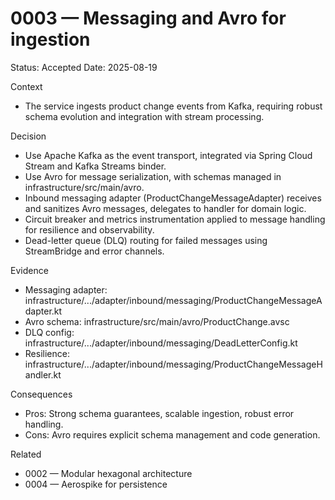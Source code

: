 # 0003 — Messaging and Avro for ingestion

Status: Accepted
Date: 2025-08-19

Context
- The service ingests product change events from Kafka, requiring robust schema evolution and integration with stream processing.

Decision
- Use Apache Kafka as the event transport, integrated via Spring Cloud Stream and Kafka Streams binder.
- Use Avro for message serialization, with schemas managed in infrastructure/src/main/avro.
- Inbound messaging adapter (ProductChangeMessageAdapter) receives and sanitizes Avro messages, delegates to handler for domain logic.
- Circuit breaker and metrics instrumentation applied to message handling for resilience and observability.
- Dead-letter queue (DLQ) routing for failed messages using StreamBridge and error channels.

Evidence
- Messaging adapter: infrastructure/.../adapter/inbound/messaging/ProductChangeMessageAdapter.kt
- Avro schema: infrastructure/src/main/avro/ProductChange.avsc
- DLQ config: infrastructure/.../adapter/inbound/messaging/DeadLetterConfig.kt
- Resilience: infrastructure/.../adapter/inbound/messaging/ProductChangeMessageHandler.kt

Consequences
- Pros: Strong schema guarantees, scalable ingestion, robust error handling.
- Cons: Avro requires explicit schema management and code generation.

Related
- 0002 — Modular hexagonal architecture
- 0004 — Aerospike for persistence

